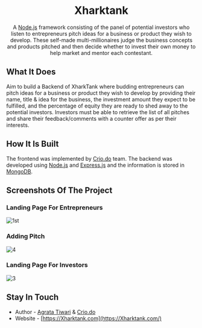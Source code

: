 <h1 align="center"> Xharktank </h1>

<p align="center">A <a href="http://nodejs.org" target="_blank">Node.js</a> framework consisting of the panel of potential investors who listen to entrepreneurs pitch ideas for a business or product they wish to develop. These self-made multi-millionaires judge the business concepts and products pitched and then decide whether to invest their own money to help market and mentor each contestant.</p>

## What It Does

Aim to build a Backend of XharkTank where budding entrepreneurs can pitch ideas for a business or product they wish to develop by providing their name, title & idea for the business, the investment amount they expect to be fulfilled, and the percentage of equity they are ready to shed away to the potential investors. Investors must be able to retrieve the list of all pitches and share their feedback/comments with a counter offer as per their interests.

## How It Is Built

The frontend was implemented by  <a href="https://www.crio.do/" target="_blank">Crio.do</a> team. 
The backend was developed using <a href="http://nodejs.org" target="_blank">Node.js</a> and <a href="https://expressjs.com/" target="_blank">Express.js</a> and the information is stored in <a href="https://www.mongodb.com/" target="_blank">MongoDB</a>.

## Screenshots Of The Project

### Landing Page For Entrepreneurs

![1st](https://user-images.githubusercontent.com/62853703/206478033-6d0a2e40-fc8e-4ca2-8a84-c8c9564c262f.png)

### Adding Pitch

![4](https://user-images.githubusercontent.com/62853703/206478115-fcd5d158-96bf-4c4b-80de-2ee989b06f7d.png)

### Landing Page For Investors

![3](https://user-images.githubusercontent.com/62853703/206478248-fd976ca4-d79d-413c-a53a-6ee23175440f.png)

## Stay In Touch

* Author - [Agrata Tiwari](https://www.linkedin.com/in/agrata-tiwari-0511/) & [Crio.do](https://www.crio.do/)
* Website - [https://Xharktank.com](https://Xharktank.com/)

